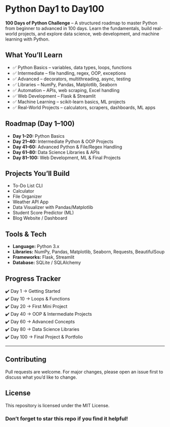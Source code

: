 # Python Day1 to Day100  
**100 Days of Python Challenge** – A structured roadmap to master Python from beginner to advanced in 100 days. Learn the fundamentals, build real-world projects, and explore data science, web development, and machine learning with Python.

##  What You’ll Learn  
- ✅ Python Basics – variables, data types, loops, functions  
- ✅ Intermediate – file handling, regex, OOP, exceptions  
- ✅ Advanced – decorators, multithreading, async, testing  
- ✅ Libraries – NumPy, Pandas, Matplotlib, Seaborn  
- ✅ Automation – APIs, web scraping, Excel handling  
- ✅ Web Development – Flask & Streamlit  
- ✅ Machine Learning – scikit-learn basics, ML projects  
- ✅ Real-World Projects – calculators, scrapers, dashboards, ML apps
  
##  Roadmap (Day 1–100)  
- **Day 1–20:** Python Basics  
- **Day 21–40:** Intermediate Python & OOP Projects  
- **Day 41–60:** Advanced Python & File/Regex Handling  
- **Day 61–80:** Data Science Libraries & APIs  
- **Day 81–100:** Web Development, ML & Final Projects  

##  Projects You’ll Build  
-  To-Do List CLI  
- Calculator  
-  File Organizer  
-  Weather API App  
- Data Visualizer with Pandas/Matplotlib  
-  Student Score Predictor (ML)  
-  Blog Website / Dashboard  

##  Tools & Tech  
- **Language:** Python 3.x  
- **Libraries:** NumPy, Pandas, Matplotlib, Seaborn, Requests, BeautifulSoup  
- **Frameworks:** Flask, Streamlit  
- **Database:** SQLite / SQLAlchemy
  
##  Progress Tracker  
✔️ Day 1 → Getting Started  
✔️ Day 10 → Loops & Functions  
✔️ Day 20 → First Mini Project  
✔️ Day 40 → OOP & Intermediate Projects  
✔️ Day 60 → Advanced Concepts  
✔️ Day 80 → Data Science Libraries  
✔️ Day 100 → Final Project & Portfolio  

---

##  Contributing  
Pull requests are welcome. For major changes, please open an issue first to discuss what you’d like to change.  
##  License  
This repository is licensed under the MIT License.  
###  Don’t forget to **star** this repo if you find it helpful!  
